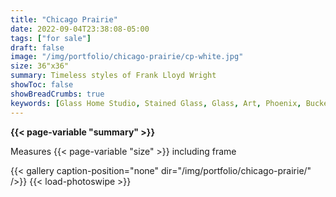 ```yaml
---
title: "Chicago Prairie"
date: 2022-09-04T23:38:08-05:00
tags: ["for sale"]
draft: false
image: "/img/portfolio/chicago-prairie/cp-white.jpg"
size: 36"x36"
summary: Timeless styles of Frank Lloyd Wright
showToc: false
showBreadCrumbs: true
keywords: [Glass Home Studio, Stained Glass, Glass, Art, Phoenix, Buckeye, Chicago, Prairie Art, Frank Lloyd Wright]
---
```

**{{< page-variable "summary" >}}**

Measures {{< page-variable "size" >}} including frame

{{< gallery caption-position="none" dir="/img/portfolio/chicago-prairie/" />}} {{< load-photoswipe >}}
